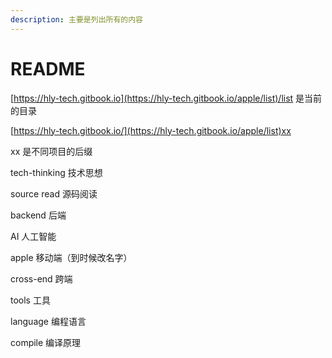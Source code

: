 ```yaml
---
description: 主要是列出所有的内容
---
```


# README

[https://hly-tech.gitbook.io](https://hly-tech.gitbook.io/apple/list)/list 是当前的目录



[https://hly-tech.gitbook.io/](https://hly-tech.gitbook.io/apple/list)xx



&#x20;xx 是不同项目的后缀



tech-thinking  技术思想

&#x20;   source read 源码阅读

backend 后端

AI  人工智能

apple 移动端（到时候改名字）

cross-end 跨端

tools 工具

language 编程语言

compile 编译原理





